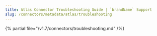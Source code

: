 ```yaml
---
title: Atlas Connector Troubleshooting Guide | `brandName` Support
slug: /connectors/metadata/atlas/troubleshooting
---
```


{% partial file="/v1.7/connectors/troubleshooting.md" /%}
